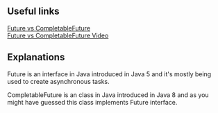 ## Useful links

[Future vs CompletableFuture](https://mycodingcenter.blogspot.com/2022/05/java-interview-question-future-vs.html)  
[Future vs CompletableFuture Video](https://www.youtube.com/watch?v=UIJXis67eHA)  

## Explanations

Future is an interface in Java introduced in Java 5 and it's mostly being used to create asynchronous tasks.

CompletableFuture is an class in Java introduced in Java 8 and as you might have guessed this class implements Future interface.